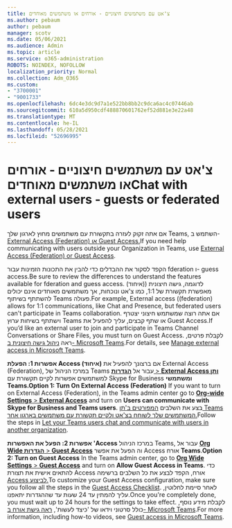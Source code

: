 ```yaml
---
title: צ'אט עם משתמשים חיצוניים - אורחים או משתמשים מאוחדים
ms.author: pebaum
author: pebaum
manager: scotv
ms.date: 05/06/2021
ms.audience: Admin
ms.topic: article
ms.service: o365-administration
ROBOTS: NOINDEX, NOFOLLOW
localization_priority: Normal
ms.collection: Adm_O365
ms.custom:
- "3700001"
- "9001733"
ms.openlocfilehash: 6dc4e3dc9d7a1e522bb8bb2c9dca6ac4c07446ab
ms.sourcegitcommit: 610a5d950cdf488870601762ef52d881e3e22a48
ms.translationtype: MT
ms.contentlocale: he-IL
ms.lasthandoff: 05/28/2021
ms.locfileid: "52696995"
---
```

# <a name="chat-with-external-users---guests-or-federated-users"></a><span data-ttu-id="ea682-102">צ'אט עם משתמשים חיצוניים - אורחים או משתמשים מאוחדים</span><span class="sxs-lookup"><span data-stu-id="ea682-102">Chat with external users - guests or federated users</span></span>

<span data-ttu-id="ea682-103">אם אתה זקוק לעזרה בתקשורת עם משתמשים מחוץ לארגון שלך Teams, השתמש ב- [External Access (Federation) או Guest Access.](/microsoftteams/manage-external-access#external-access-vs-guest-access)</span><span class="sxs-lookup"><span data-stu-id="ea682-103">If you need help communicating with users outside your Organization in Teams, use [External Access (Federation) or Guest Access](/microsoftteams/manage-external-access#external-access-vs-guest-access).</span></span>

<span data-ttu-id="ea682-104">הקפד לסקור את ההבדלים כדי להבין את התכונות הזמינות עבור fderation ו- guess access.</span><span class="sxs-lookup"><span data-stu-id="ea682-104">Be sure to review the differences to understand the features available for fderation and guess access.</span></span> <span data-ttu-id="ea682-105">לדוגמה, גישה חיצונית ((איחוד) מאפשרת תקשורת של 1:1, כמו צ'אט ונוכחות, אך משתמשים מאוחדים אינם יכולים להשתתף בשיתוף Teams פעולה.</span><span class="sxs-lookup"><span data-stu-id="ea682-105">For example, External access ((federation) allows for 1:1 communications, like Chat and Presence, but federated users can't participate in Teams collaboration.</span></span> <span data-ttu-id="ea682-106">אם אתה רוצה שמשתמש חיצוני יצטרף וישתתף בשיחות ערוץ Teams או שתף קבצים, עליך להפעיל את Guest Access.</span><span class="sxs-lookup"><span data-stu-id="ea682-106">If you’d like an external user to join and participate in Teams Channel Conversations or Share Files, you must turn on Guest Access.</span></span> <span data-ttu-id="ea682-107">לקבלת פרטים, ראה [ניהול גישה חיצונית ב- Microsoft Teams](/microsoftteams/manage-external-access#external-access-vs-guest-access).</span><span class="sxs-lookup"><span data-stu-id="ea682-107">For details, see [Manage external access in Microsoft Teams](/microsoftteams/manage-external-access#external-access-vs-guest-access).</span></span>

<span data-ttu-id="ea682-108">**אפשרות 1: הפעלת Access (איחוד)** אם ברצונך להפעיל את External Access (Federation), במרכז הניהול של Teams עבור אל [ **הגדרות**  >  **External Access ותן**](https://admin.teams.microsoft.com/company-wide-settings/external-communications) למשתמשים אפשרות לקיים תקשורת עם Skype for Business **ומשתמשי Teams.**</span><span class="sxs-lookup"><span data-stu-id="ea682-108">**Option 1: Turn On External Access (Federation)** If you want to turn on External Access (Federation), in the Teams admin center go to [**Org-wide Settings** > **External Access**](https://admin.teams.microsoft.com/company-wide-settings/external-communications) and turn on **Users can communicate with Skype for Business and Teams users**.</span></span> <span data-ttu-id="ea682-109">בצע את השלבים [המפורטים ב'תן Teams המשתמשים שלך לשוחח בצ'אט ולקיים תקשורת עם משתמשים בארגון אחר.](/microsoftteams/manage-external-access#let-your-teams-users-chat-and-communicate-with-users-in-another-organization)</span><span class="sxs-lookup"><span data-stu-id="ea682-109">Follow the steps in [Let your Teams users chat and communicate with users in another organization](/microsoftteams/manage-external-access#let-your-teams-users-chat-and-communicate-with-users-in-another-organization).</span></span>

<span data-ttu-id="ea682-110">**אפשרות 2: הפעל את האפשרות 'Access** במרכז הניהול Teams, עבור אל [ **Org Wide הגדרות**  >  **Guest Access**](https://admin.teams.microsoft.com/company-wide-settings/guest-configuration) וה הפעל את אפשר Access אורח **Teams**.</span><span class="sxs-lookup"><span data-stu-id="ea682-110">**Option 2: Turn on Guest Access** In the Teams admin center, go to [**Org Wide Settings** > **Guest Access**](https://admin.teams.microsoft.com/company-wide-settings/guest-configuration) and turn on **Allow Guest Access in Teams**.</span></span> <span data-ttu-id="ea682-111">כדי להתאים אישית את תצורת Access אורח, הקפד לבצע את כל השלבים ברשימה [Access לביצוע.](/microsoftteams/guest-access-checklist)</span><span class="sxs-lookup"><span data-stu-id="ea682-111">To customize your Guest Access configuration, make sure you follow all the steps in the [Guest Access Checklist](/microsoftteams/guest-access-checklist).</span></span> <span data-ttu-id="ea682-112">לאחר סיימת לחלוטין, עליך להמתין עד 24 שעות עד שההגדרות יתאפנו.</span><span class="sxs-lookup"><span data-stu-id="ea682-112">Once you're completely done, you must wait up to 24 hours for the settings to take effect.</span></span> <span data-ttu-id="ea682-113">לקבלת מידע נוסף, כולל סרטוני וידאו של 'כיצד לעשות', [ראה גישת אורח ב- Microsoft Teams](/microsoftteams/guest-access).</span><span class="sxs-lookup"><span data-stu-id="ea682-113">For more information, including how-to videos, see [Guest access in Microsoft Teams](/microsoftteams/guest-access).</span></span>
